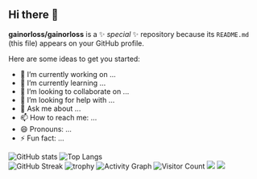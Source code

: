 ## Hi there 👋


**gainorloss/gainorloss** is a ✨ _special_ ✨ repository because its `README.md` (this file) appears on your GitHub profile.

Here are some ideas to get you started:

- 🔭 I’m currently working on ...
- 🌱 I’m currently learning ...
- 👯 I’m looking to collaborate on ...
- 🤔 I’m looking for help with ...
- 💬 Ask me about ...
- 📫 How to reach me: ...
- 😄 Pronouns: ...
- ⚡ Fun fact: ...

![GitHub stats](https://github-readme-stats.vercel.app/api?username=gainorloss&show_icons=true&theme=radical)
![Top Langs](https://github-readme-stats.vercel.app/api/top-langs/?username=gainorloss&layout=compact)	
![GitHub Streak](https://streak-stats.demolay.com/?user=gainorloss)	
![trophy](https://github-profile-trophy.vercel.app/?username=gainorloss)
![Activity Graph](https://github-readme-activity-graph.vercel.app/graph?username=gainorloss)
![Visitor Count](https://visitor-badge.laobi.icu/badge?page_id=gainorloss.gainorloss)
<img src="https://img.shields.io/badge/JavaScript-F7DF1E?logo=javascript&logoColor=black" />
<img src="https://readme-typing-svg.herokuapp.com/?lines=Hello,+World!&center=true" />

